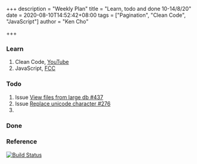 +++
description = "Weekly Plan"
title = "Learn, todo and done 10-14/8/20"
date = 2020-08-10T14:52:42+08:00
tags = ["Pagination", "Clean Code", "JavaScript"]
author = "Ken Cho"

+++  
### Learn
1. Clean Code, [YouTube](https://www.youtube.com/watch?v=7EmboKQH8lM)
2. JavaScript, [FCC](https://www.freecodecamp.org/learn/)

### Todo
1. Issue [View files from large db #437](https://github.com/gigascience/gigadb-website/issues/437)
2. Issue [Replace unicode character #276](https://github.com/gigascience/gigadb-website/issues/276)
3.

### Done


### Reference


[![Build Status](https://travis-ci.org/kencho51/gigathing.svg?branch=master)](https://travis-ci.org/kencho51/gigathing)


